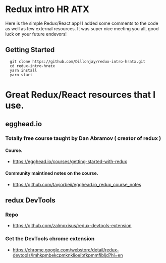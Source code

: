 # Redux intro HR ATX

Here is the simple Redux/React app! I added some comments to the code as well as few external resources. It was super nice meeting you all, good luck on your future endevors!

## Getting Started

```
  git clone https://github.com/Dillonjay/redux-intro-hratx.git
  cd redux-intro-hratx
  yarn install
  yarn start
```
# Great Redux/React resources that I use.

## egghead.io
### Totally free course taught by Dan Abramov ( creator of redux )
#### Course.
* https://egghead.io/courses/getting-started-with-redux
#### Community maintined notes on the course.
* https://github.com/tayiorbeii/egghead.io_redux_course_notes

## redux DevTools
### Repo
* https://github.com/zalmoxisus/redux-devtools-extension
### Get the DevTools chrome extension
* https://chrome.google.com/webstore/detail/redux-devtools/lmhkpmbekcpmknklioeibfkpmmfibljd?hl=en
